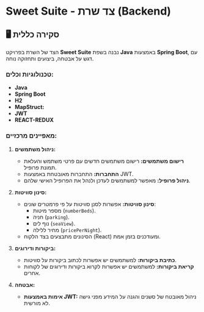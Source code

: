 # Sweet Suite - צד שרת (Backend)

## 🖥️ סקירה כללית
הצד של השרת בפרויקט **Sweet Suite** נבנה בשפת **Java** באמצעות **Spring Boot**, עם דגש על אבטחה, ביצועים ותחזוקה נוחה.

### טכנולוגיות וכלים:
- **Java** 
- **Spring Boot** 
- **H2** 
- **MapStruct:** 
- **JWT**
- **REACT-REDUX**

### מאפיינים מרכזיים:
1. **ניהול משתמשים:**
   - **רישום משתמשים:** רישום משתמשים חדשים עם פרטי משתמש והעלאת תמונת פרופיל.
   - **התחברות:** התחברות מאובטחת באמצעות JWT.
   - **ניהול פרופיל:** מאפשר למשתמשים לעדכן ולנהל את הפרופיל האישי שלהם.

2. **סינון סוויטות:**
   - **סינון סוויטות:** אפשרות לסנן סוויטות על פי פרמטרים שונים:
     - מספר מיטות (`numberBeds`).
     - חניה (`parking`).
     - נוף לים (`seaView`).
     - מחיר ללילה (`pricePerNight`).
   - הסינונים מתבצעים בצד הלקוח (React) ומעודכנים בזמן אמת.

3. **ביקורות ודירוגים:**
   - **כתיבת ביקורות:** למשתמשים יש אפשרות לכתוב ביקורות על סוויטות.
   - **קריאת ביקורות:** למשתמשים יש אפשרות לקרוא ביקורות ודירוגים של לקוחות אחרים.


5. **אבטחה:**
   - **אימות באמצעות JWT:** ניהול מאובטח של סשנים והגנה על המידע מפני גישה לא מורשית.



